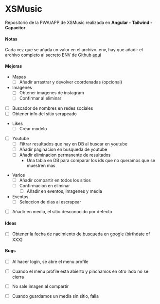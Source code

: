 # XSMusic

Repositorio de la PWA/APP de XSMusic realizada en **Angular - Tailwind - Capacitor**

#### Notas

Cada vez que se añada un valor en el archivo .env, hay que añadir el archivo completo al secreto ENV de Github [aqui](https://github.com/xsmusic/xsmusic-app/settings/secrets/actions)

#### Mejoras


- Mapas
  - [ ] Añadir arrastrar y devolver coordenadas (opcional)
- Imagenes
  - [ ] Obtener imagenes de instagram
  - [ ] Confirmar al eliminar
- [ ] Buscador de nombres en redes sociales
- [ ] Obtener info del sitio scrapeado
- Likes
  - [ ] Crear modelo
- [ ] Youtube
  - [ ] Filtrar resultados que hay en DB al buscar en youtube
  - [ ] Añadir paginacion en busqueda de youtube
  - [ ] Añadir eliminacion permanente de resultados
    - Una tabla en DB para comparar los ids que no queramos que se muestren mas
- Varios
  - [ ] Añadir compartir en todos los sitios
  - [ ] Confirmacion en eliminar 
    - [ ] Añadir en eventos, imagenes y media      
- Eventos
  - [ ] Seleccion de dias al escrapear
- [ ] Añadir en media, el sitio desconocido por defecto

#### Ideas

- [ ] Obtener la fecha de nacimiento de busqueda en google (birthdate of XXX)

#### Bugs

- [ ] Al hacer login, se abre el menu profile
- [ ] Cuando el menu profile esta abierto y pinchamos en otro lado no se cierra
- [ ] No sale imagen al compartir
- [ ] Cuando guardamos un media sin sitio, falla

